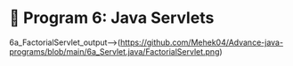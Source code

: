 # 📌 Program 6: Java Servlets
6a_FactorialServlet_output-->(https://github.com/Mehek04/Advance-java-programs/blob/main/6a_Servlet.java/FactorialServlet.png)

